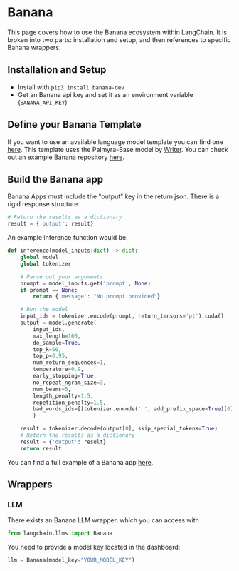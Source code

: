 # Banana

This page covers how to use the Banana ecosystem within LangChain.
It is broken into two parts: installation and setup, and then references to specific Banana wrappers.

## Installation and Setup

- Install with `pip3 install banana-dev`
- Get an Banana api key and set it as an environment variable (`BANANA_API_KEY`)

## Define your Banana Template

If you want to use an available language model template you can find one [here](https://app.banana.dev/templates/conceptofmind/serverless-template-palmyra-base).
This template uses the Palmyra-Base model by [Writer](https://writer.com/product/api/).
You can check out an example Banana repository [here](https://github.com/conceptofmind/serverless-template-palmyra-base).

## Build the Banana app

Banana Apps must include the "output" key in the return json. 
There is a rigid response structure.

```python
# Return the results as a dictionary
result = {'output': result}
```

An example inference function would be:

```python
def inference(model_inputs:dict) -> dict:
    global model
    global tokenizer

    # Parse out your arguments
    prompt = model_inputs.get('prompt', None)
    if prompt == None:
        return {'message': "No prompt provided"}

    # Run the model
    input_ids = tokenizer.encode(prompt, return_tensors='pt').cuda()
    output = model.generate(
        input_ids,
        max_length=100,
        do_sample=True,
        top_k=50,
        top_p=0.95,
        num_return_sequences=1,
        temperature=0.9,
        early_stopping=True,
        no_repeat_ngram_size=3,
        num_beams=5,
        length_penalty=1.5,
        repetition_penalty=1.5,
        bad_words_ids=[[tokenizer.encode(' ', add_prefix_space=True)[0]]]
        )

    result = tokenizer.decode(output[0], skip_special_tokens=True)
    # Return the results as a dictionary
    result = {'output': result}
    return result
```

You can find a full example of a Banana app [here](https://github.com/conceptofmind/serverless-template-palmyra-base/blob/main/app.py).

## Wrappers

### LLM

There exists an Banana LLM wrapper, which you can access with

```python
from langchain.llms import Banana
```

You need to provide a model key located in the dashboard:

```python
llm = Banana(model_key="YOUR_MODEL_KEY")
```
